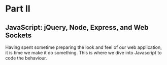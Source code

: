 # Part II

## JavaScript: jQuery, Node, Express, and Web Sockets

Having spent sometime preparing the look and feel of our web application, it is time we make it do something.  This is where we dive into Javascript to code the behaviour.   
